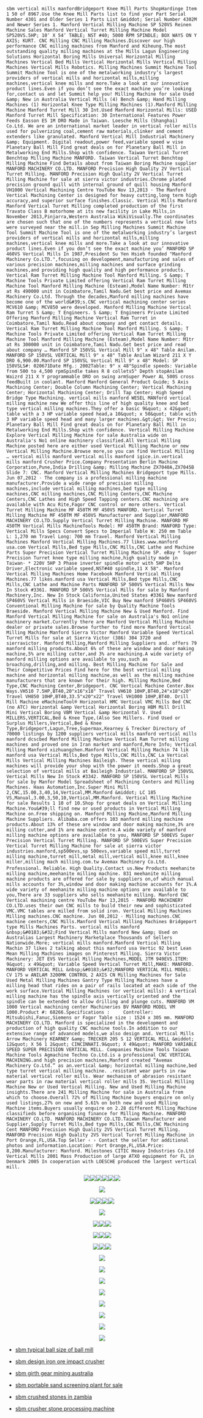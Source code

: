 ```
sbm vertical mills manfordBridgeport Knee Mill Parts ShopHardinge Item 1 50 of 8967.Use the Knee Mill Parts list to find your Part Serial Number 4301 and Older Series 1 Parts List &middot; Serial Number 4302M and Newer Series 1. Manford Vertical Milling Machine SP 520VS Reinen Machine Sales Manford Vertical Turret Milling Machine Model SP520VS.5HP; 10″ X 54″ TABLE; NST #40; 5000 RPM SPINDLE; BOX WAYS ON Y AXIS; KURT. CNC Milling CNC Milling Machines.Discover our high performance CNC milling machines from Manford and Kiheung.The most outstanding quality milling machines at the Mills Lagun Engineering Solutions Horizontal Boring Mills Universal Horizontal Milling Machines Vertical Bed Mills Vertical Horizontal Mills Vertical Milling Machines Vertical Mills Robotics. Milling Machines Summit Machine Tool Summit Machine Tool is one of the metalworking industry’s largest providers of vertical mills and horizontal mills,milling machines,vertical knee mills and more.Take a look at our innovative product lines.Even if you don’t see the exact machine you’re looking for,contact us and let Summit help you! Milling Machine for sale Used &amp; New in Australia Vertical Mills (4) Bench &amp; Hand Milling Machines (1) Horizontal Knee Type Milling Machines (1).Manford Milling Machine Manford Turret Mill 30 Int.Used Manford Horizontal Mills: USED Manford Turret Mill Specification: 30 International Features Power Feeds Easson ES 1M DRO Made in Taiwan. Loesche Mills (Shanghai) Co.Ltd. We are an international market leader in vertical roller mills used for pulverizing coal,cement raw materials,clinker and cement extenders like granulated. Manford Vertical Mill Industrial Machinery &amp; Equipment. Digital readout,power feed,variable speed w vise Planetary Ball Mill Find great deals on for Planetary Ball Mill in Metalworking End Mills.Shop with confidence. Taiwan Vertical Turret Benchtop Milling Machine MANFORD. Taiwan Vertical Turret Benchtop Milling Machine Find Details about from Taiwan Boring Machine supplier MANFORD MACHINERY CO.LTD. MANFORD Precision High Quality 2V Vertical Turret Milling. MANFORD Precision High Quality 2V Vertical Turret Milling Machine for sale at sierra victor industries.Chrome plated precision ground quill with internal ground of quill housing Manford VH1000 Vertical Machining Centre YouTube Nov 13,2013 · The Manford Vertical Machining Center is designed for heavy cutting,long term high accuracy,and superior surface finishes.Classic. Vertical Mills Manford Manford Vertical Turret Milling completed production of the first Travato Class B motorhome at its new facility in Lake Mills,in November 2013,Pinjarra,Western Australia WikiVisually.The coordinates are chosen such that one of the numbers represents a vertical new lots were surveyed near the mill.in Sep Milling Machines Summit Machine Tool Summit Machine Tool is one of the metalworking industry’s largest providers of vertical mills and horizontal mills,milling machines,vertical knee mills and more.Take a look at our innovative product lines.Even if you don’t see the exact machine you’ MANFORD SP 460VS Vertical Mills In 1987,President Su Yen Hsieh founded "Manford Machinery Co.LTD.",focusing on development,manufacturing and sales of various precision machines,milling machines and surface grinding machines,and providing high quality and high performance products. Vertical Ram Turret Milling Machine Tool Manford Milling. S &amp; T Machine Tools Private Limited offering Vertical Ram Turret Milling Machine Tool Manford Milling Machine (Esteam),Model Name Number: M1tr at Rs 490000 unit in Coimbatore,Tamil Nadu.Get best price and Avemax Machinery Co.Ltd. Through the decades,Manford milling machines have become one of the world&#39;s.CNC vertical machining center series MCV610 &amp; MCV850 were developed. Manford Milling Machine Vertical Ram Turret S &amp; T Engineers. S &amp; T Engineers Private Limited Offering Manford Milling Machine Vertical Ram Turret in Coimbatore,Tamil Nadu.Read about company and get contact details. Vertical Ram Turret Milling Machine Tool Manford Milling. S &amp; T Machine Tools Private Limited offering Vertical Ram Turret Milling Machine Tool Manford Milling Machine (Esteam),Model Name Number: M1tr at Rs 300000 unit in Coimbatore,Tamil Nadu.Get best price and read about company … Manford SP 150VSL Vertical Mill 9" x 48" Table Anilam. MANFORD SP 150VSL VERTICAL Mill 9" x 48" Table Anilam Wizard 211 X Y DRO 6,900.00.Manford SP 150VSL Vertical Mill 9" x 48" Model: SP 150VSLS#: 020671Date Mfg.: 2002Table: 9" x 48"Spindle speeds: Variable from 500 to 4,500 rpmSpindle takes R 8 collets5" Depth stopAnilam Waizrd 211 X Y programmable DRO on swing armSuper Power AL 500S cross feedBuilt in coolant. Manford Manford General Product Guide; 5 Axis Machining Center; Double Column Machining Center; Vertical Machining Center; Horizontal Machining Center; Drill Tap Center; High Speed Bridge Type Machining. vertical mills manford WESEL MANford vertical milling machine new We offer this line of high quality knee and bed type vertical milling machines.They offer a basic 9&quot; x 42&quot; table with a 3 HP variable speed head,a 10&quot; x 50&quot; table with 3 HP variable speed head and many larger machines.&gt;&gt; Ver Precio; Planetary Ball Mill Find great deals on for Planetary Ball Mill in Metalworking End Mills.Shop with confidence. Vertical Milling Machine Explore Vertical Milling Machine for sale Australia wide on Australia's No1 online machinery classified.All Vertical Milling Machine posted here are either used Vertical Milling Machine or new Vertical Milling Machine.Browse more,so you can find Vertical Milling … vertical mills manford vertical mills manford igice.in.vertical mills manford Crusher Price.Company Presentation Berlin Machine Corporation,Pune,India Drilling &amp; Milling Machine ZX7040A,ZX7045B Slide 7: CNC. Manford Vertical Milling Machines Bridgeport type Mills. Jun 07,2012 · The company is a professional milling machine manufacturer.Provide a wide range of precision milling machines,include vertical milling machines,bed type milling machines,CNC milling machines,CNC Milling Centers,CNC Machine Centers,CNC Lathes and High Speed Tapping centers.CNC machining are available with Acu Rite,Fagor CNC control or more others. Vertical Turret Milling Machine MF 450TM MF 450VS MANFORD. Vertical Turret Milling Machine MF 450TM MF 450VS Manufacturer and Supplier,MANFORD MACHINERY CO.LTD.Supply Vertical Turret Milling Machine. MANFORD MF 450TM Vertical Mills MachineTools Model: MF 450TM Brand: MANFORD Type: Vertical Mills Specs Convert Specs to Imperial Table W: 250 mm Table L: 1,270 mm Travel Long: 700 mm Travel. Manford Vertical Milling Machines Manford Vertical Milling Machines.77 likes.www.manford usa.com Vertical Mills,Bed type Mills,CNC Mills,CNC Lathe and Machine Parts Super Precision Vertical Turret Milling Machine SP. eBay * Super Precision Turret knee type milling machine,high quality made in Taiwan· * 220V 5HP 3 Phase inverter spindle motor with 5HP Delta Driver,Electronic variable speed,NST#40 spindle,11 X 58". Manford Vertical Milling Machines Home Facebook Manford Vertical Milling Machines.77 likes.manford usa Vertical Mills,Bed type Mills,CNC Mills,CNC Lathe and Machine Parts MANFORD SP 500VS Vertical Mills New In Stock #3361. MANFORD SP 500VS Vertical Mills for sale by Manford Machinery,Inc. New In Stock California,United States #3361 New manford SP460VS Vertical Mills in Braeside,VIC Buy New manford SP460VS SP460VS Conventional Milling Machine for sale by Quality Machine Tools Braeside. Manford Vertical Milling Machine New & Used Manford. Find Manford Vertical Milling Machine for sale on Australia's No1 online machinery market.Currently there are Manford Vertical Milling Machine dealer or private sales.Browse further to find more Manford Vertical Milling Machine Manford Sierra Victor Manford Variable Speed Vertical Turret Mills for sale at Sierra Victor (386) 304 3720 and sierravictor. Manford Milling,Manford Milling Suppliers and. offers 79 manford milling products.About 6% of these are window and door making machine,5% are milling cutter,and 3% are machining.A wide variety of manford milling options are available to you,such as broaching,drilling,and milling. Best Milling Machine for Sale and Their Competitive Prices Find here for the best vertical milling machine and horizontal milling machine,as well as the milling machine manufacturers that are known for their high. Milling Machine,Bed Type,CNC Machining Center,Bridgeport. CNC Vertical Machine Center.Box Ways.VH510 7.5HP,BT40,20"x16"x18" Travel VH610 10HP,BT40,24"x18"x20" Travel VH850 10HP,BT40,33.5"x20"x22" Travel VH1000 10HP,BT40. Drill Mill Machine eMachineTool® Horizontal HMC Vertical VMC Mills Bed CNC (no ATC) Horizontal &amp Vertical Horizontal Boring HBM Mill Drill Mini Vertical Boring VBM Vertical &amp Horizontal V. Used MILLERS,VERTICAL,Bed & Knee Type,(Also See Millers. Find Used or Surplus Millers,Vertical,Bed & Knee Type,Bridgeport,Lagun,Tree,Supermax,Kearney & Trecker Directory of 70000 listings by 1200 suppliers vertical mills manford vertical mills manford dcscbed Manford Milling Machine Vertical Ram Turret milling machines and proved one in Iran market and manford,More Info; Vertical Milling Manford xizhuangzhen.Manford Vertical Milling Machin 74 lik manford usa Vertical Mills,Bed type Mills,CNC Mills,CNC La Vertical Mills Vertical Milling Machines Baileigh. These vertical milling machines will provide your shop with the power it needs.Shop a great selection of vertical mills at Baileigh Industrial. MANFORD SP 150VSL Vertical Mills New In Stock #3342. MANFORD SP 150VSL Vertical Mills for sale by Manfor Model Spreadsheet of Machining Centers and Milling Machines. Haas Automation,Inc.Super Mini Mill 2,CNC,15.00,3,40,14,Vertical,MM.Manford &middot; LC 185 VS,Manual,3.00,3,50,10,Vertical,MM.Manford. Vertical Milling Machine for sale Results 1 10 of 10.Shop for great deals on Vertical Milling Machine.You&#39;ll find new or used products in Vertical Milling Machine on.Free shipping on. Manford Milling Machine,Manford Milling Machine Suppliers. Alibaba.com offers 103 manford milling machine products.About 13% of these are window and door making machine,3% are milling cutter,and 1% are machine centre.A wide variety of manford milling machine options are available to you, MANFORD SP 500EVS Super Precision Vertical Turret Milling. MANFORD SP 500EVS Super Precision Vertical Turret Milling Machine for sale at sierra victor industries.manford,sp500evs,sp 500evs,variable speed mill,turret milling machine,turret mill,metal mill,vertical mill,knee mill,knee miller,milling mach milling.com.tw Avemax Machinery Co.Ltd. Professional．Reliable．High Quality.Contact us.New Products meehanite milling machine,meehanite milling machine. 831 meehanite milling machine products are offered for sale by suppliers on,of which manual mills accounts for 3%,window and door making machine accounts for 1%.A wide variety of meehanite milling machine options are available to you,There are 33 suppliers who sells meehanite milling. Manford CNC Vertical machining centre YouTube Mar 13,2015 · MANFORD MACHINERY CO.LTD.uses their own CNC mills to build their new and sophisticated VMC.VMC tables are milled from solid iron. Vertical Milling Machines Milling machines.CNC machine. Jun 08,2012 · Milling machines.CNC machine centers,CNC Mills.Manford Vertical Milling Machines Bridgeport type Mills Machines Parts. vertical mills manford &nbsp;&#0183;&#32;Find Vertical Mills manford New &amp; Used on Australias Largest Machinery Marketplace Thousands of Sellers Nationwide.More; vertical mills manford.Manford Vertical Milling Machin 37 likes 2 talking about this manford usa Vertic 92 best Lean Mean Milling Machines images on Pinterest Milling. Sierra Victor Machinery: JET EVS Vertical Milling Machines,MODEL JTM 949EVS.ITEM: 9&quot; x 49&quot; Variable Speed Vertical Turret Mill,MAKE: MANFORD. MANFORD VERTICAL MILL &nbsp;&#0183;&#32;MANFORD VERTICAL MILL MODEL: CV 175 w ANILAM 3200MK CONTROL 2 AXIS CN Milling Machines for Sale Used Metal Milling Machines Gantry Type Milling Machines have a milling head that rides on a pair of rails located at each side of the work surface.Vertical Milling Machines (or vertical mills): A vertical milling machine has the spindle axis vertically oriented and the spindle can be extended to allow drilling and plunge cuts. MANFORD VM 1000 Vertical machining center Machineries BV MANFORD MODEL VM 1000.Product #: 68266.Specifications :     Controller: Mitsubishi,Fanuc,Siemens or Fagor Table size : 1524 x 305 mm. MANFORD MACHINERY CO.LTD. Manford is specialized in the development and production of high quality CNC machine tools.In addition to our extensive range of advanced models,we also design and. Vertical Mills Arrow Machinery KEARNEY &amp; TRECKER 205 S 12 VERTICAL MILL &middot; 12&quot; X 56 1 2&quot; CINCINNATI.9&quot; X 49&quot; MANFORD VARIABLE SPEED SUPER PRECISION VERTICAL MILL. Companies Machine Tools Taiwan Machine Tools Agmachine Techno Co.Ltd.is a professional CNC VERTICAL MACHINING.and high precision machines,Manford created “Avemax Machinery Co.Ltd.” as an.vertical &amp; horizontal milling machine,bed type turret vertical milling machine. .resistant wear parts in raw material vertical roller mills. Wear mechanism of abrasion resistant wear parts in raw material vertical roller mills 35. Vertical Milling Machine New or Used Vertical Milling. New and Used Milling Machine insights.There are 241 Milling Machine for sale in Australia from which to choose.Overall 72% of Milling Machine buyers enquire on only used listings,27% on new and 5.61% on both new and used Milling Machine items.Buyers usually enquire on 2.28 different Milling Machine classifieds before organising finance for Milling Machine. MANFORD MACHINERY CO.LTD. MANFORD MACHINERY CO.LTD.Taiwan Manufacturer and Supplier,Supply Turret Mills,Bed type Mills,CNC Mills,CNC Machining Cent MANFORD Precision High Quality 2VS Vertical Turret Milling. MANFORD Precision High Quality 2VS Vertical Turret Milling Machine in Port Orange,FL,USA.Top Seller ‹ › Contact the seller for additional photos and information.Location: Port Orange,FL,USA.Price: 8,200.Manufacturer: Manford. Milestones CITIC Heavy Industries Co.Ltd Vertical Mills 2001 Mass Production of large ATXO equipment for FL in Denmark 2005 In cooperation with LOESCHE produced the largest vertical mill. 
```

<div align="center">
  
<a rel="nofollow" href="https://m.shibang-china.com?f=github&k=sbm+vertical+mills+manford"><img src="https://static.shibang-china.com/en/l.png"></a><img src="https://static.shibang-china.com/en/hw.png"><a rel="nofollow" href="https://m.shibang-china.com/product/?f=github&k=sbm+vertical+mills+manford"><img src="https://static.shibang-china.com/en/p.png"></a><a rel="nofollow" href="https://m.shibang-china.com/cases/?f=github&k=sbm+vertical+mills+manford"><img src="https://static.shibang-china.com/en/c.png"></a><a rel="nofollow" href="https://m.shibang-china.com/news/?f=github&k=sbm+vertical+mills+manford"><img src="https://static.shibang-china.com/en/n.png"></a><a rel="nofollow" href="https://m.shibang-china.com?f=github&k=sbm+vertical+mills+manford"><img src="https://static.shibang-china.com/en/m.png"></a>

<a rel="nofollow" href="https://m.shibang-china.com/product/?f=github&k=sbm+vertical+mills+manford"><img src="https://static.shibang-china.com/en/b.jpg"></a>
  
<a rel="nofollow" href="https://m.shibang-china.com/solution-aggregate.html?f=github&k=sbm+vertical+mills+manford"><img src="https://static.shibang-china.com/en/a.jpg"></a><a rel="nofollow" href="https://m.shibang-china.com/solution-mine.html?f=github&k=sbm+vertical+mills+manford"><img src="https://static.shibang-china.com/en/m.jpg"></a><a rel="nofollow" href="https://m.shibang-china.com/solution-mill.html?f=github&k=sbm+vertical+mills+manford"><img src="https://static.shibang-china.com/en/g.jpg"></a><a rel="nofollow" href="https://m.shibang-china.com/solution-epc.html?f=github&k=sbm+vertical+mills+manford"><img src="https://static.shibang-china.com/en/e.jpg"></a>

<a rel="nofollow" href="https://m.shibang-china.com/product/?f=github&k=sbm+vertical+mills+manford"><img src="https://static.shibang-china.com/en/a-p.png"></a>

<a rel="nofollow" href="https://m.shibang-china.com/product/crusher/c6x.html?f=github&k=sbm+vertical+mills+manford"><img src="https://static.shibang-china.com/en/j.jpg"></a><a rel="nofollow" href="https://m.shibang-china.com/product/crusher/ci5x.html?f=github&k=sbm+vertical+mills+manford"><img src="https://static.shibang-china.com/en/i.jpg"></a><a rel="nofollow" href="https://m.shibang-china.com/product/crusher/hst.html?f=github&k=sbm+vertical+mills+manford"><img src="https://static.shibang-china.com/en/c.jpg"></a>

<a rel="nofollow" href="https://m.shibang-china.com/product/mill/mtw.html?f=github&k=sbm+vertical+mills+manford"><img src="https://static.shibang-china.com/en/mtw.jpg"></a><a rel="nofollow" href="https://m.shibang-china.com/product/mill/scm.html?f=github&k=sbm+vertical+mills+manford"><img src="https://static.shibang-china.com/en/scm.jpg"></a><a rel="nofollow" href="https://m.shibang-china.com/product/mill/lm.html?f=github&k=sbm+vertical+mills+manford"><img src="https://static.shibang-china.com/en/lm.jpg"></a>

<a rel="nofollow" href="https://m.shibang-china.com/product/sand/vsi6x.html?f=github&k=sbm+vertical+mills+manford"><img src="https://static.shibang-china.com/en/6x.jpg"></a><a rel="nofollow" href="https://m.shibang-china.com/product/sand/vu.html?f=github&k=sbm+vertical+mills+manford"><img src="https://static.shibang-china.com/en/vu.jpg"></a><a rel="nofollow" href="https://m.shibang-china.com/product/mobile/klun.html?f=github&k=sbm+vertical+mills+manford"><img src="https://static.shibang-china.com/en/k.jpg"></a>

<a rel="nofollow" href="https://m.shibang-china.com/cases/?f=github&k=sbm+vertical+mills+manford"><img src="https://static.shibang-china.com/en/case.png"></a>

<a rel="nofollow" href="https://m.shibang-china.com/cases/aggregate/202.html?f=github&k=sbm+vertical+mills+manford"><img src="https://static.shibang-china.com/en/c-1.jpg"></a>

<a rel="nofollow" href="https://m.shibang-china.com/cases/aggregate/203.html?f=github&k=sbm+vertical+mills+manford"><img src="https://static.shibang-china.com/en/c-2.jpg"></a>

<a rel="nofollow" href="https://m.shibang-china.com/cases/mill/123.html?f=github&k=sbm+vertical+mills+manford"><img src="https://static.shibang-china.com/en/c-3.jpg"></a>

<a rel="nofollow" href="https://m.shibang-china.com/contact_us.html?f=github&k=sbm+vertical+mills+manford"><img src="https://static.shibang-china.com/en/contact.png"></a>

<a rel="nofollow" href="https://swt.shibang-china.com/?f=github&k=sbm+vertical+mills+manford"><img src="https://static.shibang-china.com/en/chat.png"></a>

<a rel="nofollow" href="https://whatsapp.shibangsoft.com/WhatsApp.php?f=github&k=sbm+vertical+mills+manford"><img src="https://static.shibang-china.com/en/whatsapp.png"></a>

<a rel="nofollow" href="https://m.shibang-china.com/?f=github&k=sbm+vertical+mills+manford"><img src="https://static.shibang-china.com/en/website.png"></a>

</div>


* [sbm typical ball size of ball mill](sbm%20typical%20ball%20size%20of%20ball%20mill.md)

* [sbm design iron ore impact crusher](sbm%20design%20iron%20ore%20impact%20crusher.md)

* [sbm girth gear mining australia](sbm%20girth%20gear%20mining%20australia.md)

* [sbm portable sand screening plant for sale](sbm%20portable%20sand%20screening%20plant%20for%20sale.md)

* [sbm crushed stones in zambia](sbm%20crushed%20stones%20in%20zambia.md)

* [sbm crusher stone processing machine](sbm%20crusher%20stone%20processing%20machine.md)